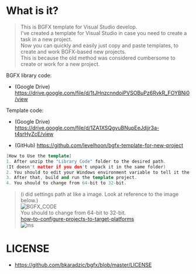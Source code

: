 # What is it?
> This is BGFX template for Visual Studio develop.  
> I've created a template for Visual Studio in case you need to create a task in a new project.  
>Now you can quickly and easily just copy and paste templates, to create and work BGFX-based  new projects.  
> This is because the old method was considered cumbersome to create or work for a new project.  

BGFX library code:
- (Google Drive)
https://drive.google.com/file/d/1tJHnzcnndoiPVSOBuPz6RvkR_FOYBNi0/view

Template code:
- (Google Drive)
https://drive.google.com/file/d/1ZA1XSQgvuBNupEeJdjjr3a-t4srHyZcE/view

- (GitHub)
https://github.com/levelhoon/bgfx-template-for-new-project
```cpp
[How to Use the template]
1. After unzip the "Library Code" folder to the desired path.
(It doesn't matter if you don't unpack it in the same folder)
2. You should to edit your Windows environment variable to tell it the library path.
3. After that, build and run the template project.
4. You should to change from 64-bit to 32-bit.

```

  > (i did settings path at like a image. Look at reference to the image below.)  
  > ![BGFX_CODE](https://media.discordapp.net/attachments/924117396090933269/924396847068483656/unknown.png)  
  > You should to change from 64-bit to 32-bit.  
  > [how-to-configure-projects-to-target-platforms](https://docs.microsoft.com/ko-kr/visualstudio/ide/how-to-configure-projects-to-target-platforms?view=vs-2022)  
  > ![ms](https://docs.microsoft.com/ko-kr/visualstudio/ide/media/project-platform-win32.png?view=vs-2022)  
# LICENSE
- https://github.com/bkaradzic/bgfx/blob/master/LICENSE
